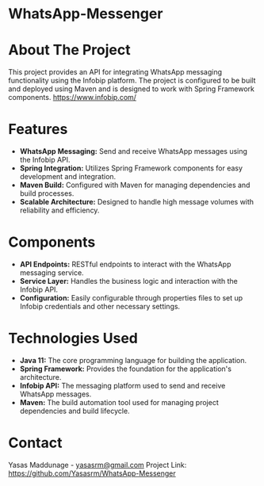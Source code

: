 # WhatsApp-Messenger

# About The Project

This project provides an API for integrating WhatsApp messaging functionality using the Infobip platform. The project is configured to be built and deployed using Maven and is designed to work with Spring Framework components.
https://www.infobip.com/

# Features

<ul dir="auto">
  <li><b>WhatsApp Messaging:</b> Send and receive WhatsApp messages using the Infobip API.</li>
  <li><b>Spring Integration:</b> Utilizes Spring Framework components for easy development and integration.</li>
  <li><b>Maven Build:</b> Configured with Maven for managing dependencies and build processes.</li>
  <li><b>Scalable Architecture:</b> Designed to handle high message volumes with reliability and efficiency.</li>
</ul>

# Components

<ul dir="auto">
  <li><b>API Endpoints:</b> RESTful endpoints to interact with the WhatsApp messaging service.</li>
  <li><b>Service Layer:</b> Handles the business logic and interaction with the Infobip API.</li>
  <li><b>Configuration:</b> Easily configurable through properties files to set up Infobip credentials and other necessary settings.</li>
</ul>

# Technologies Used

<ul dir="auto">
  <li><b>Java 11:</b> The core programming language for building the application.</li>
  <li><b>Spring Framework:</b> Provides the foundation for the application's architecture.</li>
  <li><b>Infobip API:</b> The messaging platform used to send and receive WhatsApp messages.</li>
  <li><b>Maven:</b> The build automation tool used for managing project dependencies and build lifecycle.</li>
</ul>

# Contact

Yasas Maddunage - yasasrm@gmail.com
Project Link: https://github.com/Yasasrm/WhatsApp-Messenger
